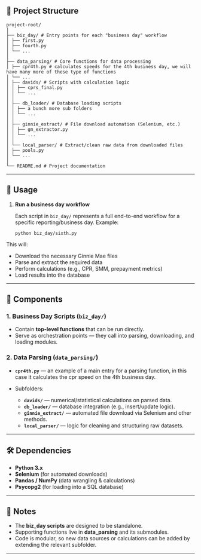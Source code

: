 ## 📂 Project Structure

```
project-root/
│
├── biz_day/ # Entry points for each "business day" workflow
│ ├── first.py
│ ├── fourth.py
│ └── ...
│
├── data_parsing/ # Core functions for data processing
│ ├── cpr4th.py # calculates speeds for the 4th business day, we will have many more of these type of functions
│ └── ...
│ ├── davids/ # Scripts with calculation logic
│ │ ├── cprs_final.py
│ │ └── ...
│ │
│ ├── db_loader/ # Database loading scripts
│ │ ├── a bunch more sub folders
│ │ └── ...
│ │
│ ├── ginnie_extract/ # File download automation (Selenium, etc.)
│ │ ├── gm_extractor.py
│ │ └── ...
│ │
│ └── local_parser/ # Extract/clean raw data from downloaded files
│ ├── pools.py
│ └── ...
│
└── README.md # Project documentation
```

---

## 🚀 Usage

1. **Run a business day workflow**

   Each script in `biz_day/` represents a full end-to-end workflow for a specific reporting/business day.
   Example:

   ```
   python biz_day/sixth.py
   ```

This will:

- Download the necessary Ginnie Mae files
- Parse and extract the required data
- Perform calculations (e.g., CPR, SMM, prepayment metrics)
- Load results into the database

---

## 🔧 Components

### 1. **Business Day Scripts (`biz_day/`)**

- Contain **top-level functions** that can be run directly.
- Serve as orchestration points — they call into parsing, downloading, and loading modules.

### 2. **Data Parsing (`data_parsing/`)**

- **`cpr4th.py`** — an example of a main entry for a parsing function, in this case it calculates the cpr speed on the 4th business day.
- Subfolders:

  - **`davids/`** — numerical/statistical calculations on parsed data.
  - **`db_loader/`** — database integration (e.g., insert/update logic).
  - **`ginnie_extract/`** — automated file download via Selenium and other methods.
  - **`local_parser/`** — logic for cleaning and structuring raw datasets.

---

## 🛠 Dependencies

- **Python 3.x**
- **Selenium** (for automated downloads)
- **Pandas / NumPy** (data wrangling & calculations)
- **Psycopg2** (for loading into a SQL database)

---

## 📌 Notes

- The **biz_day scripts** are designed to be standalone.
- Supporting functions live in **data_parsing** and its submodules.
- Code is modular, so new data sources or calculations can be added by extending the relevant subfolder.

---

```



```
